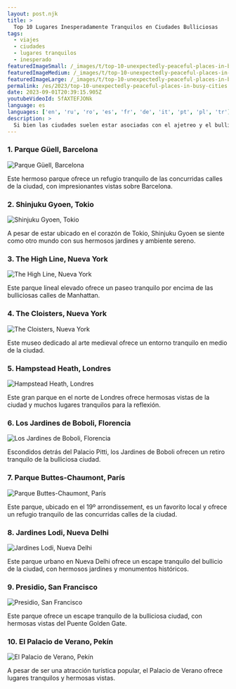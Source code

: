 ```yaml
---
layout: post.njk
title: >
  Top 10 Lugares Inesperadamente Tranquilos en Ciudades Bulliciosas
tags:
  - viajes
  - ciudades
  - lugares tranquilos
  - inesperado
featuredImageSmall: /_images/t/top-10-unexpectedly-peaceful-places-in-busy-cities-cover-es-small.webp
featuredImageMedium: /_images/t/top-10-unexpectedly-peaceful-places-in-busy-cities-cover-es-medium.webp
featuredImageLarge: /_images/t/top-10-unexpectedly-peaceful-places-in-busy-cities-cover-es-large.webp
permalink: /es/2023/top-10-unexpectedly-peaceful-places-in-busy-cities.html
date: 2023-09-01T20:39:15.905Z
youtubeVideoId: 5fAXTEFJONk
language: es
languages: ['en', 'ru', 'ro', 'es', 'fr', 'de', 'it', 'pt', 'pl', 'tr']
description: >
  Si bien las ciudades suelen estar asociadas con el ajetreo y el bullicio, hay rincones de tranquilidad escondidos en sus concurridas calles. Aquí están los 10 lugares inesperadamente tranquilos en algunas de las ciudades más concurridas del mundo.
---
```


### 1. Parque Güell, Barcelona

![Parque Güell, Barcelona](/_images/a/a6e471dcd40d8cb0addd830ec8b48ffe-medium.webp)

Este hermoso parque ofrece un refugio tranquilo de las concurridas calles de la ciudad, con impresionantes vistas sobre Barcelona.

### 2. Shinjuku Gyoen, Tokio

![Shinjuku Gyoen, Tokio](/_images/b/b4112fbf9a0e400914f9e124fefc8bb2-medium.webp)

A pesar de estar ubicado en el corazón de Tokio, Shinjuku Gyoen se siente como otro mundo con sus hermosos jardines y ambiente sereno.

### 3. The High Line, Nueva York

![The High Line, Nueva York](/_images/a/ad828d1c8d8f2f3b161c9c91498cdac0-medium.webp)

Este parque lineal elevado ofrece un paseo tranquilo por encima de las bulliciosas calles de Manhattan.

### 4. The Cloisters, Nueva York

![The Cloisters, Nueva York](/_images/c/cb8bbb7e33502b532b420255d175605c-medium.webp)

Este museo dedicado al arte medieval ofrece un entorno tranquilo en medio de la ciudad.

### 5. Hampstead Heath, Londres

![Hampstead Heath, Londres](/_images/e/e5f0c1c1d6d3916832f850f7c9cea008-medium.webp)

Este gran parque en el norte de Londres ofrece hermosas vistas de la ciudad y muchos lugares tranquilos para la reflexión.

### 6. Los Jardines de Boboli, Florencia

![Los Jardines de Boboli, Florencia](/_images/d/d3bdd6cb7035b165f1767940d1d18208-medium.webp)

Escondidos detrás del Palacio Pitti, los Jardines de Boboli ofrecen un retiro tranquilo de la bulliciosa ciudad.

### 7. Parque Buttes-Chaumont, París

![Parque Buttes-Chaumont, París](/_images/7/70a842a5736c4abc068bc8aa707b915c-medium.webp)

Este parque, ubicado en el 19º arrondissement, es un favorito local y ofrece un refugio tranquilo de las concurridas calles de la ciudad.

### 8. Jardines Lodi, Nueva Delhi

![Jardines Lodi, Nueva Delhi](/_images/4/4d1e0f4af60fb33afa8fd37b254f46dc-medium.webp)

Este parque urbano en Nueva Delhi ofrece un escape tranquilo del bullicio de la ciudad, con hermosos jardines y monumentos históricos.

### 9. Presidio, San Francisco

![Presidio, San Francisco](/_images/f/fe41a642c39f1f126af813d42e4ed8d8-medium.webp)

Este parque ofrece un escape tranquilo de la bulliciosa ciudad, con hermosas vistas del Puente Golden Gate.

### 10. El Palacio de Verano, Pekín

![El Palacio de Verano, Pekín](/_images/3/3aa3e6c7a3a442cdeb2e64a0dae99e5f-medium.webp)

A pesar de ser una atracción turística popular, el Palacio de Verano ofrece lugares tranquilos y hermosas vistas.


